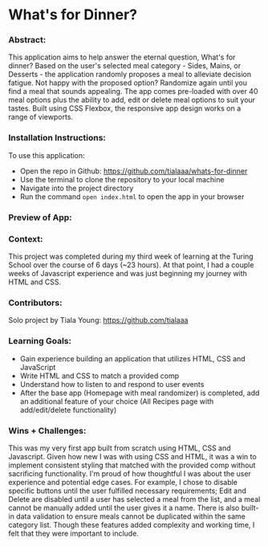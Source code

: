 # What's for Dinner? 

### Abstract:
[//]: <> (Briefly describe what you built and its features. What problem is the app solving? How does this application solve that problem?)
This application aims to help answer the eternal question, What's for dinner? Based on the user's selected meal category - Sides, Mains, or Desserts - the application randomly proposes a meal to alleviate decision fatigue. Not happy with the proposed option? Randomize again until you find a meal that sounds appealing. The app comes pre-loaded with over 40 meal options plus the ability to add, edit or delete meal options to suit your tastes. Built using CSS Flexbox, the responsive app design works on a range of viewports.

### Installation Instructions:
[//]: <> (What steps does a person have to take to get your app cloned down and running?)
To use this application:
- Open the repo in Github: https://github.com/tialaaa/whats-for-dinner
- Use the terminal to clone the repository to your local machine
- Navigate into the project directory
- Run the command `open index.html` to open the app in your browser

### Preview of App:
[//]: <> (Provide ONE gif or screenshot of your application - choose the "coolest" piece of functionality to show off.)


### Context:
[//]: <> (Give some context for the project here. How long did you have to work on it? How far into the Turing program are you?)
This project was completed during my third week of learning at the Turing School over the course of 6 days (~23 hours). At that point, I had a couple weeks of Javascript experience and was just beginning my journey with HTML and CSS.

### Contributors:
[//]: <> (Who worked on this application? Link to their GitHubs.)
Solo project by Tiala Young: https://github.com/tialaaa

### Learning Goals:
[//]: <> (What were the learning goals of this project? What tech did you work with?)
- Gain experience building an application that utilizes HTML, CSS and JavaScript
- Write HTML and CSS to match a provided comp
- Understand how to listen to and respond to user events
- After the base app (Homepage with meal randomizer) is completed, add an additional feature of your choice (All Recipes page with add/edit/delete functionality)

### Wins + Challenges:
[//]: <> (What are 2-3 wins you have from this project? What were some challenges you faced - and how did you get over them?)
This was my very first app built from scratch using HTML, CSS and Javascript. Given how new I was with using CSS and HTML, it was a win to implement consistent styling that matched with the provided comp without sacrificing functionality. I'm proud of how thoughtful I was about the user experience and potential edge cases. For example, I chose to disable specific buttons until the user fulfilled necessary requirements; Edit and Delete are disabled until a user has selected a meal from the list, and a meal cannot be manually added until the user gives it a name. There is also built-in data validation to ensure meals cannot be duplicated within the same category list. Though these features added complexity and working time, I felt that they were important to include. 
